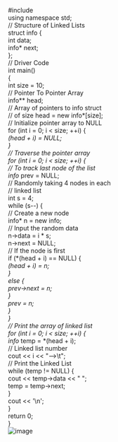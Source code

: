 #include <iostream><br>
using namespace std;<br>
  // Structure of Linked Lists<br>
struct info {<br>
    int data;<br>
    info* next;<br>
};<br>
  // Driver Code<br>
int main()<br>
{<br>
    int size = 10;<br>
  // Pointer To Pointer Array<br>
    info** head;<br>
   // Array of pointers to info struct<br>
    // of size
    head = new info*[size];<br>
   // Initialize pointer array to NULL<br>
    for (int i = 0; i < size; ++i) {<br>
        *(head + i) = NULL;<br>
    }<br>
  // Traverse the pointer array<br>
    for (int i = 0; i < size; ++i) {<br>
  // To track last node of the list<br>
        info* prev = NULL;<br>
  // Randomly taking 4 nodes in each<br>
        // linked list<br>
        int s = 4;<br>
   while (s--) {<br>
   // Create a new node<br>
            info* n = new info;<br>
 // Input the random data<br>
            n->data = i * s;<br>
            n->next = NULL;<br>
  // If the node is first<br>
            if (*(head + i) == NULL) {<br>
                *(head + i) = n;<br>
            }<br>
            else {<br>
                prev->next = n;<br>
            }<br>
            prev = n;<br>
        }<br>
    }<br>
  // Print the array of linked list<br>
    for (int i = 0; i < size; ++i) {<br>
        info* temp = *(head + i);<br>
  // Linked list number<br>
        cout << i << "-->\t";<br>
  // Print the Linked List<br>
        while (temp != NULL) {<br>
            cout << temp->data << " ";<br>
            temp = temp->next;<br>
        }<br>
  cout << '\n';<br>
    }<br>
  return 0;<br>
}<br>
![image](https://user-images.githubusercontent.com/99865210/154893552-2e247805-3387-4d99-bc98-ad2184180616.png)<br>
  <br>
  
